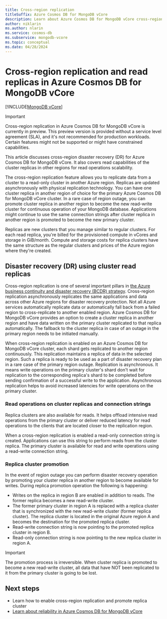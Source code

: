 ```yaml
---
title: Cross-region replication
titleSuffix: Azure Cosmos DB for MongoDB vCore
description: Learn about Azure Cosmos DB for MongoDB vCore cross-region disaster recovery (DR) and read replicas.
author: niklarin
ms.author: nlarin
ms.service: cosmos-db
ms.subservice: mongodb-vcore
ms.topic: conceptual
ms.date: 04/28/2024
---
```


# Cross-region replication and read replicas in Azure Cosmos DB for MongoDB vCore

[!INCLUDE[MongoDB vCore](../../includes/appliesto-mongodb-vcore.md)]

> [!IMPORTANT]
> Cross-region replication in Azure Cosmos DB for MongoDB vCore is currently in preview.
> This preview version is provided without a service level agreement (SLA), and it's not recommended
> for production workloads. Certain features might not be supported or might have constrained
> capabilities.

This article discusses cross-region disaster recovery (DR) for Azure Cosmos DB for MongoDB vCore. It also covers read capabilities of the cluster replicas in other regions for read operations scalability.

The cross-region replication feature allows you to replicate data from a cluster to a read-only cluster in another Azure region. Replicas are updated asynchronously with physical replication technology. You can have one cluster replica in another region of choice for the primary Azure Cosmos DB for MongoDB vCore cluster. In a rare case of region outage, you can promote cluster replica in another region to become the new read-write cluster for continuous operation of your MongoDB database. Applications might continue to use the same connection strings after cluster replica in another region is promoted to become the new primary cluster.   

Replicas are new clusters that you manage similar to regular clusters. For each read replica, you're billed for the provisioned compute in vCores and storage in GiB/month. Compute and storage costs for replica clusters have the same structure as the regular clusters and prices of the Azure region where they're created.

## Disaster recovery (DR) using cluster read replicas

Cross-region replication is one of several important pillars in [the Azure business continuity and disaster recovery (BCDR) strategy](../../../reliability/business-continuity-management-program.md). Cross-region replication asynchronously replicates the same applications and data across other Azure regions for disaster recovery protection. Not all Azure services automatically replicate data or automatically fall back from a failed region to cross-replicate to another enabled region. Azure Cosmos DB for MongoDB vCore provides an option to create a cluster replica in another region and have data written on the primary cluster replicated to that replica automatically. The fallback to the cluster replica in case of an outage in the primary region needs to be initiated manually.

When cross-region replication is enabled on an Azure Cosmos DB for MongoDB vCore cluster, each shard gets replicated to another region continuously. This replication maintains a replica of data in the selected region. Such a replica is ready to be used as a part of disaster recovery plan in a rare case of the primary region outage. Replication is asynchronous. It means write operations on the primary cluster's shard don't wait for replication to the corresponding replica's shard to be completed before sending confirmation of a successful write to the application. Asynchronous replication helps to avoid increased latencies for write operations on the primary cluster.  

### Read operations on cluster replicas and connection strings

Replica clusters are also available for reads. It helps offload intensive read operations from the primary cluster or deliver reduced latency for read operations to the clients that are located closer to the replication region.

When a cross-region replication is enabled a read-only connection string is created. Applications can use this string to perform reads from the cluster replica. The primary cluster is available for read and write operations using a read-write connection string. 

### Replica cluster promotion

In the event of region outage you can perform disaster recovery operation by promoting your cluster replica in another region to become available for writes. During replica promotion operation the following is happening:

- Writes on the replica in region B are enabled in addition to reads. The former replica becomes a new read-write cluster. 
- The former primary cluster in region A is replaced with a replica cluster that is synchronized with the new read-write cluster (former replica cluster). The replica cluster is located in the original Azure region A and becomes the destination for the promoted replica cluster.
- Read-write connection string is now pointing to the promoted replica cluster in region B.
- Read-only connection string is now pointing to the new replica cluster in region A.

> [!IMPORTANT]
> The promotion process is irreversible. When cluster replica is promoted to become a new read-write cluster,
> all data that have NOT been replicated to it from the primary cluster is going to be lost.

## Next steps

- Learn how to enable cross-region replication and promote replica cluster
- [Learn about reliability in Azure Cosmos DB for MongoDB vCore](../../../reliability/reliability-cosmos-mongodb.md)
